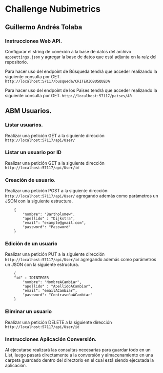 # Challenge Nubimetrics
## Guillermo Andrés Tolaba

### Instrucciones Web API.

Configurar el string de conexión a la base de datos del archivo `appsettings.json` y agregar la base de datos que está adjunta en la raíz del repositorio. 

Para hacer uso del endpoint de Búsqueda tendrá que acceder realizando la siguiente consulta por GET.
`http://localhost:57117/busqueda/CRITERIOBUSQUEDA`

Para hacer uso del endpoint de los Paises tendrá que acceder realizando la siguiente consulta por GET.
`http://localhost:57117/paises/AR`

## ABM Usuarios.

### Listar usuarios.
Realizar una petición GET a la siguiente dirección `http://localhost:57117/api/User/`

### Listar un usuario por ID
Realizar una petición GET a la siguiente dirección `http://localhost:57117/api/User/id`

### Creación de usuario.
Realizar una petición POST a la siguiente dirección `http://localhost:57117/api/User/` agregando además como parámetros un JSON con la siguiente estructura.
```
	{
		"nombre": "Bartholomew",
		"apellido" : "Dijkstra",
		"email": "example@gmail.com",
		"password": "Password"
	}

```
### Edición de un usuario
Realizar una petición PUT a la siguiente dirección `http://localhost:57117/api/User/id` agregando además como parámetros un JSON con la siguiente estructura.
```
	{
    "id" : IDINTEGER
		"nombre": "NombreACambiar",
		"apellido" : "ApellidoACambiar",
		"email": "emailACambiar",
		"password": "ContraseñaACambiar"
	}

```
### Eliminar un usuario
Realizar una petición DELETE a la siguiente dirección `http://localhost:57117/api/User/id`


### Instrucciones Aplicación Conversión.
Al ejecutarse realizará las consultas necesarias para guardar todo en un List, luego pasará directamente a la conversión y almacenamiento en una carpeta guardado dentro del directorio en el cual está siendo ejecutada la aplicación.
